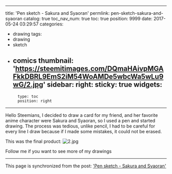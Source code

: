 
---
title: 'Pen sketch -  Sakura and Syaoran'
permlink: pen-sketch-sakura-and-syaoran
catalog: true
toc_nav_num: true
toc: true
position: 9999
date: 2017-05-24 03:29:57
categories:
- drawing
tags:
- drawing
- sketch
- comics
thumbnail: 'https://steemitimages.com/DQmaHAivpMGAFkkDBRL9EmS2iM54WoAMDe5wbcWa5wLu9wG/2.jpg'
sidebar:
    right:
        sticky: true
widgets:
    -
        type: toc
        position: right
---


Hello Steemians, I decided to draw a card for my friend, and her favorite anime character were Sakura and Syaoran, so I used a pen and started drawing. The process was tedious, unlike pencil, I had to be careful for every line I draw because if I made some mistakes, it could not be erased. 

This was the final product:
![2.jpg](https://steemitimages.com/DQmaHAivpMGAFkkDBRL9EmS2iM54WoAMDe5wbcWa5wLu9wG/2.jpg)


Follow me if you want to see more of my drawings

- - -

This page is synchronized from the post: ['Pen sketch -  Sakura and Syaoran'](https://steemit.com/@htliao/pen-sketch-sakura-and-syaoran)
